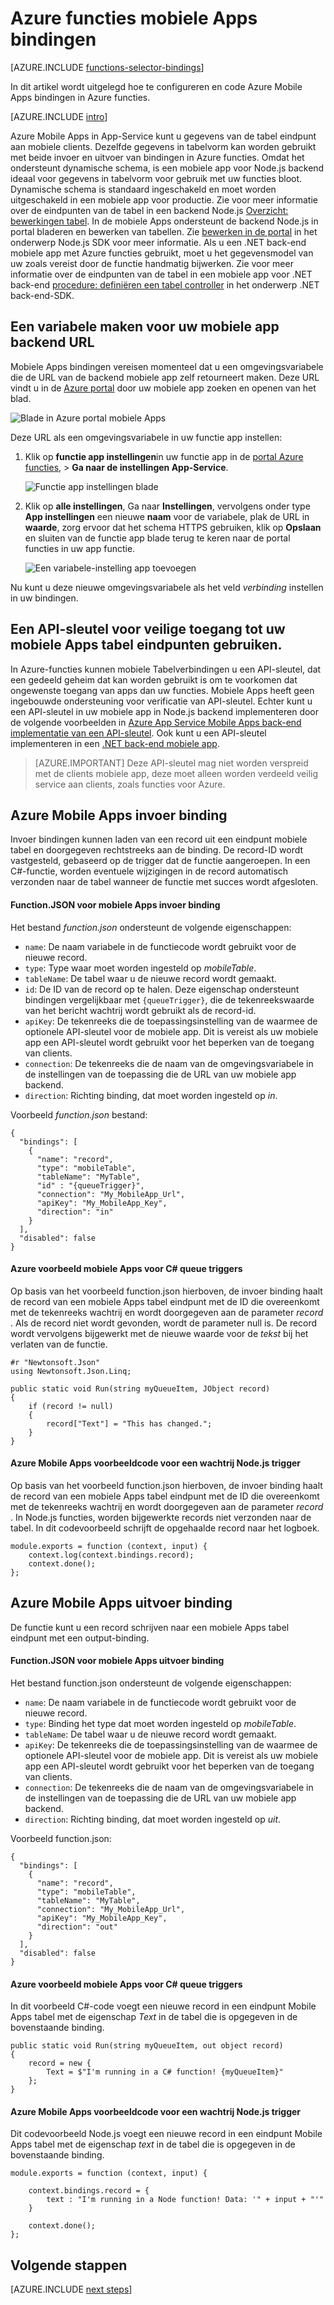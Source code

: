<properties
    pageTitle="Azure functies mobiele Apps bindingen | Microsoft Azure"
    description="Begrijpen hoe Azure Mobile Apps bindingen in Azure functies."
    services="functions"
    documentationCenter="na"
    authors="ggailey777"
    manager="erikre"
    editor=""
    tags=""
    keywords="Azure functies, functies, verwerking van gebeurtenissen, dynamische compute, zonder server architecture"/>

<tags
    ms.service="functions"
    ms.devlang="multiple"
    ms.topic="reference"
    ms.tgt_pltfrm="multiple"
    ms.workload="na"
    ms.date="08/30/2016"
    ms.author="glenga"/>

# <a name="azure-functions-mobile-apps-bindings"></a>Azure functies mobiele Apps bindingen

[AZURE.INCLUDE [functions-selector-bindings](../../includes/functions-selector-bindings.md)]

In dit artikel wordt uitgelegd hoe te configureren en code Azure Mobile Apps bindingen in Azure functies. 

[AZURE.INCLUDE [intro](../../includes/functions-bindings-intro.md)] 

Azure Mobile Apps in App-Service kunt u gegevens van de tabel eindpunt aan mobiele clients. Dezelfde gegevens in tabelvorm kan worden gebruikt met beide invoer en uitvoer van bindingen in Azure functies. Omdat het ondersteunt dynamische schema, is een mobiele app voor Node.js backend ideaal voor gegevens in tabelvorm voor gebruik met uw functies bloot. Dynamische schema is standaard ingeschakeld en moet worden uitgeschakeld in een mobiele app voor productie. Zie voor meer informatie over de eindpunten van de tabel in een backend Node.js [Overzicht: bewerkingen tabel](../app-service-mobile/app-service-mobile-node-backend-how-to-use-server-sdk.md#TableOperations). In de mobiele Apps ondersteunt de backend Node.js in portal bladeren en bewerken van tabellen. Zie [bewerken in de portal](../app-service-mobile/app-service-mobile-node-backend-how-to-use-server-sdk.md#in-portal-editing) in het onderwerp Node.js SDK voor meer informatie. Als u een .NET back-end mobiele app met Azure functies gebruikt, moet u het gegevensmodel van uw zoals vereist door de functie handmatig bijwerken. Zie voor meer informatie over de eindpunten van de tabel in een mobiele app voor .NET back-end [procedure: definiëren een tabel controller](../app-service-mobile/app-service-mobile-dotnet-backend-how-to-use-server-sdk.md#define-table-controller) in het onderwerp .NET back-end-SDK. 

## <a name="create-an-environment-variable-for-your-mobile-app-backend-url"></a>Een variabele maken voor uw mobiele app backend URL

Mobiele Apps bindingen vereisen momenteel dat u een omgevingsvariabele die de URL van de backend mobiele app zelf retourneert maken. Deze URL vindt u in de [Azure portal](https://portal.azure.com) door uw mobiele app zoeken en openen van het blad.

![Blade in Azure portal mobiele Apps](./media/functions-bindings-mobile-apps/mobile-app-blade.png)

Deze URL als een omgevingsvariabele in uw functie app instellen:

1. Klik op **functie app instellingen**in uw functie app in de [portal Azure functies](https://functions.azure.com/signin), > **Ga naar de instellingen App-Service**. 

    ![Functie app instellingen blade](./media/functions-bindings-mobile-apps/functions-app-service-settings.png)

2. Klik op **alle instellingen**, Ga naar **Instellingen**, vervolgens onder type **App instellingen** een nieuwe **naam** voor de variabele, plak de URL in **waarde**, zorg ervoor dat het schema HTTPS gebruiken, klik op **Opslaan** en sluiten van de functie app blade terug te keren naar de portal functies in uw app functie.   

    ![Een variabele-instelling app toevoegen](./media/functions-bindings-mobile-apps/functions-app-add-app-setting.png)

Nu kunt u deze nieuwe omgevingsvariabele als het veld *verbinding* instellen in uw bindingen.

## <a id="mobiletablesapikey"></a>Een API-sleutel voor veilige toegang tot uw mobiele Apps tabel eindpunten gebruiken.

In Azure-functies kunnen mobiele Tabelverbindingen u een API-sleutel, dat een gedeeld geheim dat kan worden gebruikt is om te voorkomen dat ongewenste toegang van apps dan uw functies. Mobiele Apps heeft geen ingebouwde ondersteuning voor verificatie van API-sleutel. Echter kunt u een API-sleutel in uw mobiele app in Node.js backend implementeren door de volgende voorbeelden in [Azure App Service Mobile Apps back-end implementatie van een API-sleutel](https://github.com/Azure/azure-mobile-apps-node/tree/master/samples/api-key). Ook kunt u een API-sleutel implementeren in een [.NET back-end mobiele app](https://github.com/Azure/azure-mobile-apps-net-server/wiki/Implementing-Application-Key).

>[AZURE.IMPORTANT] Deze API-sleutel mag niet worden verspreid met de clients mobiele app, deze moet alleen worden verdeeld veilig service aan clients, zoals functies voor Azure. 

## <a id="mobiletablesinput"></a>Azure Mobile Apps invoer binding

Invoer bindingen kunnen laden van een record uit een eindpunt mobiele tabel en doorgegeven rechtstreeks aan de binding. De record-ID wordt vastgesteld, gebaseerd op de trigger dat de functie aangeroepen. In een C#-functie, worden eventuele wijzigingen in de record automatisch verzonden naar de tabel wanneer de functie met succes wordt afgesloten.

#### <a name="functionjson-for-mobile-apps-input-binding"></a>Function.JSON voor mobiele Apps invoer binding

Het bestand *function.json* ondersteunt de volgende eigenschappen:

- `name`: De naam variabele in de functiecode wordt gebruikt voor de nieuwe record.
- `type`: Type waar moet worden ingesteld op *mobileTable*.
- `tableName`: De tabel waar u de nieuwe record wordt gemaakt.
- `id`: De ID van de record op te halen. Deze eigenschap ondersteunt bindingen vergelijkbaar met `{queueTrigger}`, die de tekenreekswaarde van het bericht wachtrij wordt gebruikt als de record-id.
- `apiKey`: De tekenreeks die de toepassingsinstelling van de waarmee de optionele API-sleutel voor de mobiele app. Dit is vereist als uw mobiele app een API-sleutel wordt gebruikt voor het beperken van de toegang van clients.
- `connection`: De tekenreeks die de naam van de omgevingsvariabele in de instellingen van de toepassing die de URL van uw mobiele app backend.
- `direction`: Richting binding, dat moet worden ingesteld op *in*.

Voorbeeld *function.json* bestand:

    {
      "bindings": [
        {
          "name": "record",
          "type": "mobileTable",
          "tableName": "MyTable",
          "id" : "{queueTrigger}",
          "connection": "My_MobileApp_Url",
          "apiKey": "My_MobileApp_Key",
          "direction": "in"
        }
      ],
      "disabled": false
    }

#### <a name="azure-mobile-apps-code-example-for-a-c-queue-trigger"></a>Azure voorbeeld mobiele Apps voor C# queue triggers

Op basis van het voorbeeld function.json hierboven, de invoer binding haalt de record van een mobiele Apps tabel eindpunt met de ID die overeenkomt met de tekenreeks wachtrij en wordt doorgegeven aan de parameter *record* . Als de record niet wordt gevonden, wordt de parameter null is. De record wordt vervolgens bijgewerkt met de nieuwe waarde voor de *tekst* bij het verlaten van de functie.

    #r "Newtonsoft.Json"    
    using Newtonsoft.Json.Linq;
    
    public static void Run(string myQueueItem, JObject record)
    {
        if (record != null)
        {
            record["Text"] = "This has changed.";
        }    
    }

#### <a name="azure-mobile-apps-code-example-for-a-nodejs-queue-trigger"></a>Azure Mobile Apps voorbeeldcode voor een wachtrij Node.js trigger

Op basis van het voorbeeld function.json hierboven, de invoer binding haalt de record van een mobiele Apps tabel eindpunt met de ID die overeenkomt met de tekenreeks wachtrij en wordt doorgegeven aan de parameter *record* . In Node.js functies, worden bijgewerkte records niet verzonden naar de tabel. In dit codevoorbeeld schrijft de opgehaalde record naar het logboek.

    module.exports = function (context, input) {    
        context.log(context.bindings.record);
        context.done();
    };


## <a id="mobiletablesoutput"></a>Azure Mobile Apps uitvoer binding

De functie kunt u een record schrijven naar een mobiele Apps tabel eindpunt met een output-binding. 

#### <a name="functionjson-for-mobile-apps-output-binding"></a>Function.JSON voor mobiele Apps uitvoer binding

Het bestand function.json ondersteunt de volgende eigenschappen:

- `name`: De naam variabele in de functiecode wordt gebruikt voor de nieuwe record.
- `type`: Binding het type dat moet worden ingesteld op *mobileTable*.
- `tableName`: De tabel waar u de nieuwe record wordt gemaakt.
- `apiKey`: De tekenreeks die de toepassingsinstelling van de waarmee de optionele API-sleutel voor de mobiele app. Dit is vereist als uw mobiele app een API-sleutel wordt gebruikt voor het beperken van de toegang van clients.
- `connection`: De tekenreeks die de naam van de omgevingsvariabele in de instellingen van de toepassing die de URL van uw mobiele app backend.
- `direction`: Richting binding, dat moet worden ingesteld op *uit*.

Voorbeeld function.json:

    {
      "bindings": [
        {
          "name": "record",
          "type": "mobileTable",
          "tableName": "MyTable",
          "connection": "My_MobileApp_Url",
          "apiKey": "My_MobileApp_Key",
          "direction": "out"
        }
      ],
      "disabled": false
    }

#### <a name="azure-mobile-apps-code-example-for-a-c-queue-trigger"></a>Azure voorbeeld mobiele Apps voor C# queue triggers

In dit voorbeeld C#-code voegt een nieuwe record in een eindpunt Mobile Apps tabel met de eigenschap *Text* in de tabel die is opgegeven in de bovenstaande binding.

    public static void Run(string myQueueItem, out object record)
    {
        record = new {
            Text = $"I'm running in a C# function! {myQueueItem}"
        };
    }

#### <a name="azure-mobile-apps-code-example-for-a-nodejs-queue-trigger"></a>Azure Mobile Apps voorbeeldcode voor een wachtrij Node.js trigger

Dit codevoorbeeld Node.js voegt een nieuwe record in een eindpunt Mobile Apps tabel met de eigenschap *text* in de tabel die is opgegeven in de bovenstaande binding.

    module.exports = function (context, input) {
    
        context.bindings.record = {
            text : "I'm running in a Node function! Data: '" + input + "'"
        }   
    
        context.done();
    };

## <a name="next-steps"></a>Volgende stappen

[AZURE.INCLUDE [next steps](../../includes/functions-bindings-next-steps.md)]
